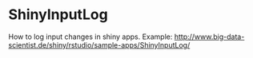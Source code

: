 # ShinyInputLog

How to log input changes in shiny apps.
Example:
http://www.big-data-scientist.de/shiny/rstudio/sample-apps/ShinyInputLog/
